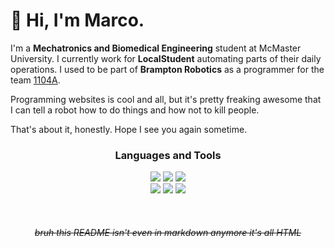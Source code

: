 # :wave: Hi, I'm Marco. 

I'm a **Mechatronics and Biomedical Engineering** student at McMaster University. I currently work for **LocalStudent** automating parts of their daily operations. I used to be part of **Brampton Robotics** as a programmer for the team [1104A](https://github.com/Discobots-1104A).

Programming websites is cool and all, but it's pretty freaking awesome that I can tell a robot how to do things and how not to kill people.

That's about it, honestly. Hope I see you again sometime. 

<h3 align="center">Languages and Tools</h3>

<p align="center">
    <img src="https://img.shields.io/badge/-C%2B%2B%20%E2%80%94%20fluent%20-%237c8363?style=for-the-badge&logo=C%2B%2B&logoColor=white">
    <img src="https://img.shields.io/badge/-python%20%E2%80%94%20fluent%20-%237c8363?style=for-the-badge&logo=python&logoColor=white">
    <img src="https://img.shields.io/badge/-javascript%20%E2%80%94%20intermediate%20-%237c8363?style=for-the-badge&logo=javascript&logoColor=white">
    <br>
    <img src="https://img.shields.io/badge/-git-%237c8363?style=for-the-badge&logo=git&logoColor=white">
    <img src="https://img.shields.io/badge/-GCC%2FG++-%237c8363?style=for-the-badge&logo=gnu&logoColor=white">
    <img src="https://img.shields.io/badge/-Visual%20Studio%20Code-%237c8363?style=for-the-badge&logo=visual-studio-code&logoColor=white">
</p>

<br>
<h6 align="center"><strike>bruh this README isn't even in markdown anymore it's all HTML</strike></h6>
